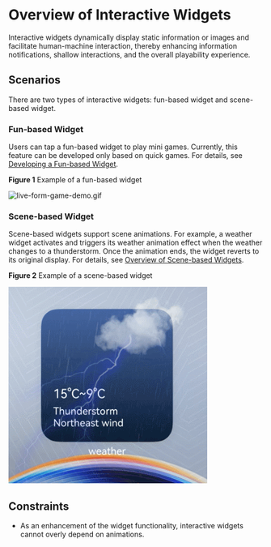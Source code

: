 # Overview of Interactive Widgets

Interactive widgets dynamically display static information or images and facilitate human-machine interaction, thereby enhancing information notifications, shallow interactions, and the overall playability experience.

## Scenarios

There are two types of interactive widgets: fun-based widget and scene-based widget.

### Fun-based Widget

Users can tap a fun-based widget to play mini games. Currently, this feature can be developed only based on quick games. For details, see [Developing a Fun-based Widget](arkts-ui-liveform-funinteraction-development.md).

**Figure 1** Example of a fun-based widget

![live-form-game-demo.gif](figures/live-form-game-demo.gif)

### Scene-based Widget

Scene-based widgets support scene animations. For example, a weather widget activates and triggers its weather animation effect when the weather changes to a thunderstorm. Once the animation ends, the widget reverts to its original display. For details, see [Overview of Scene-based Widgets](arkts-ui-liveform-sceneanimation-overview.md).

**Figure 2** Example of a scene-based widget

![live-form-weather-demo.gif](figures/live-form-weather-demo.gif)

## Constraints
- As an enhancement of the widget functionality, interactive widgets cannot overly depend on animations.
<!--RP1--><!--RP1End-->
